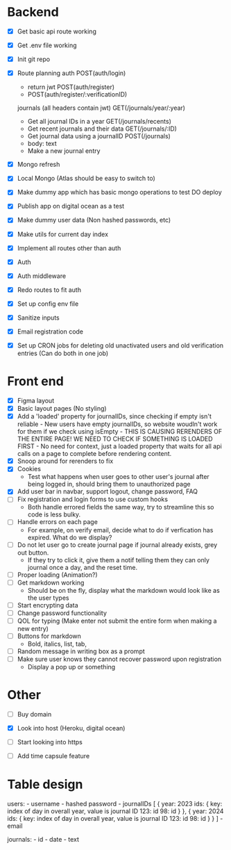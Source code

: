 # Backend
- [x] Get basic api route working
- [x] Get .env file working
- [x] Init git repo
- [x] Route planning
    auth
    POST(auth/login)
    - return jwt
    POST(auth/register)
    - POST(auth/register/:verificationID)

    journals (all headers contain jwt)
    GET(/journals/year/:year)
    - Get all journal IDs in a year
    GET(/journals/recents)
    - Get recent journals and their data
    GET(/journals/:ID)
    - Get journal data using a journalID
    POST(/journals)
    - body: text
    - Make a new journal entry

- [x] Mongo refresh
- [x] Local Mongo (Atlas should be easy to switch to)
- [x] Make dummy app which has basic mongo operations to test DO deploy
- [x] Publish app on digital ocean as a test
- [x] Make dummy user data (Non hashed passwords, etc)
- [x] Make utils for current day index
- [x] Implement all routes other than auth
- [x] Auth
- [x] Auth middleware
- [x] Redo routes to fit auth
- [x] Set up config env file
- [x] Sanitize inputs
- [x] Email registration code
- [x] Set up CRON jobs for deleting old unactivated users and old verification entries (Can do both in one job)

# Front end
- [x] Figma layout
- [x] Basic layout pages (No styling)
- [x] Add a 'loaded' property for journalIDs, since checking if empty isn't reliable
        - New users have empty journalIDs, so website woudln't work for them if we check using isEmpty
        - THIS IS CAUSING RERENDERS OF THE ENTIRE PAGE! WE NEED TO CHECK IF SOMETHING IS LOADED FIRST
            - No need for context, just a loaded property that waits for all api calls on a page to complete before rendering content.
- [x] Snoop around for rerenders to fix
- [x] Cookies
    - Test what happens when user goes to other user's journal after being logged in, should bring them to unauthorized page
- [x] Add user bar in navbar, support logout, change password, FAQ
- [ ] Fix registration and login forms to use custom hooks
    - Both handle errored fields the same way, try to streamline this so code is less bulky.
- [ ] Handle errors on each page
    - For example, on verify email, decide what to do if verfication has expired. What do we display?
- [ ] Do not let user go to create journal page if journal already exists, grey out button.
    - If they try to click it, give them a notif telling them they can only journal once a day, and the reset time.
- [ ] Proper loading (Animation?)
- [ ] Get markdown working
    - Should be on the fly, display what the markdown would look like as the user types
- [ ] Start encrypting data
- [ ] Change password functionality
- [ ] QOL for typing (Make enter not submit the entire form when making a new entry)
- [ ] Buttons for markdown
    - Bold, italics, list, tab,  
- [ ] Random message in writing box as a prompt
- [ ] Make sure user knows they cannot recover password upon registration
    - Display a pop up or something

# Other
- [ ] Buy domain
- [x] Look into host (Heroku, digital ocean)
- [ ] Start looking into https
- [ ] Add time capsule feature


# Table design

users:
    - username
    - hashed password
    - journalIDs
        [
            {
                year: 2023
                ids: { key: index of day in overall year, value is journal ID
                    123: id
                    98: id
                }
            },
            {
                year: 2024
                ids: { key: index of day in overall year, value is journal ID
                    123: id
                    98: id
                } 
            }
        ]
    - email

journals:
    - id
    - date
    - text
